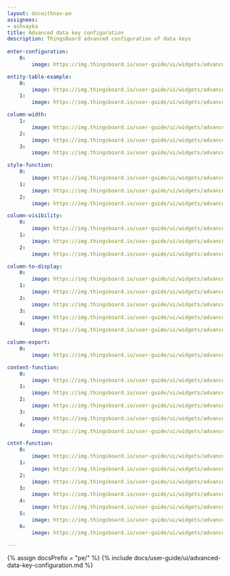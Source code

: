 ```yaml
---
layout: docwithnav-pe
assignees:
- ashvayka
title: Advanced data key configuration
description: ThingsBoard advanced configuration of data keys
  
enter-configuration:
    0:
        image: https://img.thingsboard.io/user-guide/ui/widgets/advanced-datakey/1.png

entity-table-example:
    0:
        image: https://img.thingsboard.io/user-guide/ui/widgets/advanced-datakey/entity-table-example.png
    1:
        image: https://img.thingsboard.io/user-guide/ui/widgets/advanced-datakey/entity-table-example-1.png

column-width:
    1:
        image: https://img.thingsboard.io/user-guide/ui/widgets/advanced-datakey/column-width.png
    2:
        image: https://img.thingsboard.io/user-guide/ui/widgets/advanced-datakey/column-width-1.png
    3:
        image: https://img.thingsboard.io/user-guide/ui/widgets/advanced-datakey/column-width-2.png

style-function:
    0:
        image: https://img.thingsboard.io/user-guide/ui/widgets/advanced-datakey/style-function.png
    1:
        image: https://img.thingsboard.io/user-guide/ui/widgets/advanced-datakey/style-function-1.png
    2:
        image: https://img.thingsboard.io/user-guide/ui/widgets/advanced-datakey/style-function-2.png

column-visibility:
    0:
        image: https://img.thingsboard.io/user-guide/ui/widgets/advanced-datakey/column-visibility.png
    1:
        image: https://img.thingsboard.io/user-guide/ui/widgets/advanced-datakey/column-visibility-1.png
    2:
        image: https://img.thingsboard.io/user-guide/ui/widgets/advanced-datakey/column-visibility-2.png

column-to-display:
    0:
        image: https://img.thingsboard.io/user-guide/ui/widgets/advanced-datakey/column-to-display.png
    1:
        image: https://img.thingsboard.io/user-guide/ui/widgets/advanced-datakey/column-to-display-1.png
    2:
        image: https://img.thingsboard.io/user-guide/ui/widgets/advanced-datakey/column-to-display-2.png
    3:
        image: https://img.thingsboard.io/user-guide/ui/widgets/advanced-datakey/column-to-display-3.png
    4:
        image: https://img.thingsboard.io/user-guide/ui/widgets/advanced-datakey/column-to-display-4.png

column-export:
    0:
        image: https://img.thingsboard.io/user-guide/ui/widgets/advanced-datakey/column-export.png

content-function:
    0:
        image: https://img.thingsboard.io/user-guide/ui/widgets/advanced-datakey/content-function.png
    1:
        image: https://img.thingsboard.io/user-guide/ui/widgets/advanced-datakey/content-function-1.png
    2:
        image: https://img.thingsboard.io/user-guide/ui/widgets/advanced-datakey/content-function-2.png
    3:
        image: https://img.thingsboard.io/user-guide/ui/widgets/advanced-datakey/content-function-3.png
    4:
        image: https://img.thingsboard.io/user-guide/ui/widgets/advanced-datakey/content-function-4.png

cntnt-function:
    0:
        image: https://img.thingsboard.io/user-guide/ui/widgets/advanced-datakey/cntnt-function.png
    1:
        image: https://img.thingsboard.io/user-guide/ui/widgets/advanced-datakey/content-function-1.png
    2:
        image: https://img.thingsboard.io/user-guide/ui/widgets/advanced-datakey/cntnt-function-0.png
    3:
        image: https://img.thingsboard.io/user-guide/ui/widgets/advanced-datakey/cntnt-function-1.png
    4:
        image: https://img.thingsboard.io/user-guide/ui/widgets/advanced-datakey/cntnt-function-2.png
    5:
        image: https://img.thingsboard.io/user-guide/ui/widgets/advanced-datakey/cntnt-function-3.png
    6:
        image: https://img.thingsboard.io/user-guide/ui/widgets/advanced-datakey/cntnt-function-4.png

---
```


{% assign docsPrefix = "pe/" %}
{% include docs/user-guide/ui/advanced-data-key-configuration.md %}